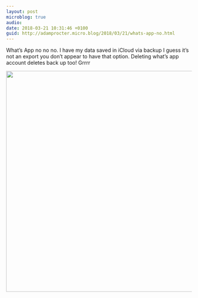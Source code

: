 ```yaml
---
layout: post
microblog: true
audio: 
date: 2018-03-21 10:31:46 +0100
guid: http://adamprocter.micro.blog/2018/03/21/whats-app-no.html
---
```

What’s App no no no. I have my data saved in iCloud via backup I guess it’s not an export you don’t appear to have that option. Deleting what’s app account deletes back up too! Grrrr 

<img src="http://discursive.adamprocter.co.uk/uploads/2018/5c49d622bc.jpg" width="600" height="600" />
